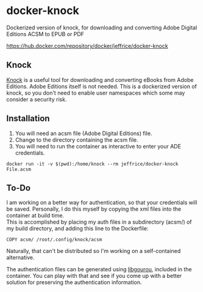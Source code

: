# docker-knock
Dockerized version of knock, for downloading and converting Adobe Digital Editions ACSM to EPUB or PDF

https://hub.docker.com/repository/docker/jeffrice/docker-knock


##  Knock
[Knock](https://github.com/BentonEdmondson/knock) is a useful tool for downloading and converting eBooks from Adobe Editions.  Adobe Editions itself is not needed.  This is a dockerized version of knock, so you don't need to enable user namespaces which some may consider a security risk.

## Installation
1.  You will need an acsm file (Adobe Digital Editions) file.
1.  Change to the directory containing the acsm file.
1.  You will need to run the container as interactive to enter your ADE credentials.

```docker run -it -v $(pwd):/home/knock --rm jeffrice/docker-knock File.acsm```

## To-Do

I am working on a better way for authentication, so that your credentials will be saved.  Personally, I do this myself by copying the xml files into the container at build time.  
This is accomplished by placing my auth files in a subdirectory (acsm/) of my build directory, and adding this line to the Dockerfile:

```COPY acsm/ /root/.config/knock/acsm```

Naturally, that can't be distributed so I'm working on a self-contained alternative.

The authentication files can be generated using [libgourou](https://indefero.soutade.fr/p/libgourou/), included in the container.  You can play with that and see if you come up with a better solution for preserving the authentication information.
